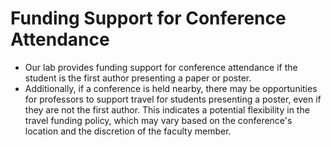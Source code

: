 # Funding Support for Conference Attendance

- Our lab provides funding support for conference attendance if the student is the first author presenting a paper or poster.
- Additionally, if a conference is held nearby, there may be opportunities for professors to support travel for students presenting a poster, even if they are not the first author. This indicates a potential flexibility in the travel funding policy, which may vary based on the conference's location and the discretion of the faculty member.